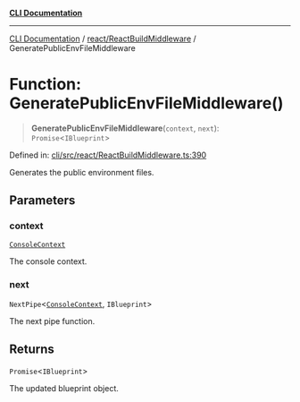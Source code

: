 [**CLI Documentation**](../../../README.md)

***

[CLI Documentation](../../../README.md) / [react/ReactBuildMiddleware](../README.md) / GeneratePublicEnvFileMiddleware

# Function: GeneratePublicEnvFileMiddleware()

> **GeneratePublicEnvFileMiddleware**(`context`, `next`): `Promise`\<`IBlueprint`\>

Defined in: [cli/src/react/ReactBuildMiddleware.ts:390](https://github.com/stonemjs/cli/blob/df49bf1f270a78a61946870e36ae0b10d02482b3/src/react/ReactBuildMiddleware.ts#L390)

Generates the public environment files.

## Parameters

### context

[`ConsoleContext`](../../../declarations/interfaces/ConsoleContext.md)

The console context.

### next

`NextPipe`\<[`ConsoleContext`](../../../declarations/interfaces/ConsoleContext.md), `IBlueprint`\>

The next pipe function.

## Returns

`Promise`\<`IBlueprint`\>

The updated blueprint object.
